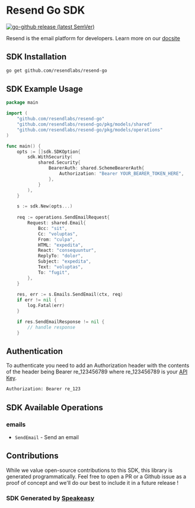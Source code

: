 # Resend Go SDK
[![go-github release (latest SemVer)](https://img.shields.io/github/v/release/resendlabs/resend-go?sort=semver)](https://github.com/resendlabs/resend-go/releases)

Resend is the email platform for developers. Learn more on our [docsite](https://resend.com/docs/api-reference/concepts) 

<!-- Start SDK Installation -->
## SDK Installation

```bash
go get github.com/resendlabs/resend-go
```
<!-- End SDK Installation -->

## SDK Example Usage
<!-- Start SDK Example Usage -->
```go
package main

import (
    "github.com/resendlabs/resend-go"
    "github.com/resendlabs/resend-go/pkg/models/shared"
    "github.com/resendlabs/resend-go/pkg/models/operations"
)

func main() {
    opts := []sdk.SDKOption{
        sdk.WithSecurity(
            shared.Security{
                BearerAuth: shared.SchemeBearerAuth{
                    Authorization: "Bearer YOUR_BEARER_TOKEN_HERE",
                },
            }
        ),
    }

    s := sdk.New(opts...)
    
    req := operations.SendEmailRequest{
        Request: shared.Email{
            Bcc: "sit",
            Cc: "voluptas",
            From: "culpa",
            HTML: "expedita",
            React: "consequuntur",
            ReplyTo: "dolor",
            Subject: "expedita",
            Text: "voluptas",
            To: "fugit",
        },
    }
    
    res, err := s.Emails.SendEmail(ctx, req)
    if err != nil {
        log.Fatal(err)
    }

    if res.SendEmailResponse != nil {
        // handle response
    }
```
<!-- End SDK Example Usage -->

## Authentication

To authenticate you need to add an Authorization header with the contents of the header being Bearer re_123456789 where re_123456789 is your [API Key](https://resend.com/login?redirectedFrom=%2Fapi-keys).

```bash
Authorization: Bearer re_123
```

<!-- Start SDK Available Operations -->
## SDK Available Operations

### emails

* `SendEmail` - Send an email

<!-- End SDK Available Operations -->

## Contributions

While we value open-source contributions to this SDK, this library is generated programmatically. Feel free to open a PR or a Github issue as a proof of concept and we'll do our best to include it in a future release !

### SDK Generated by [Speakeasy](https://docs.speakeasyapi.dev/docs/using-speakeasy/client-sdks)
